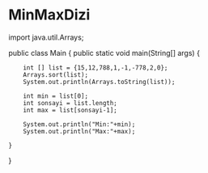 # MinMaxDizi  


import java.util.Arrays;

public class Main {
    public static void main(String[] args) {

        int [] list = {15,12,788,1,-1,-778,2,0};
        Arrays.sort(list);
        System.out.println(Arrays.toString(list));

        int min = list[0];
        int sonsayi = list.length;
        int max = list[sonsayi-1];

        System.out.println("Min:"+min);
        System.out.println("Max:"+max);

    }
}
